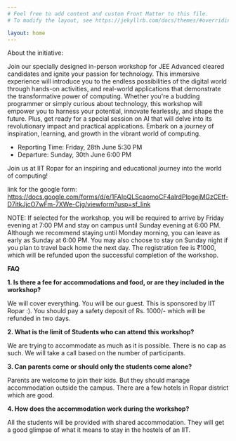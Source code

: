 ```yaml
---
# Feel free to add content and custom Front Matter to this file.
# To modify the layout, see https://jekyllrb.com/docs/themes/#overriding-theme-defaults

layout: home
---
```



About the initiative:

Join our specially designed in-person workshop for JEE Advanced cleared candidates and ignite your passion for technology. This immersive experience will introduce you to the endless possibilities of the digital world through hands-on activities, and real-world applications that demonstrate the transformative power of computing. Whether you're a budding programmer or simply curious about technology, this workshop will empower you to harness your potential, innovate fearlessly, and shape the future. Plus, get ready for a special session on AI that will delve into its revolutionary impact and practical applications. Embark on a journey of inspiration, learning, and growth in the vibrant world of computing.

- Reporting Time: Friday, 28th June 5:30 PM
- Departure: Sunday, 30th June 6:00 PM

Join us at IIT Ropar for an inspiring and educational journey into the world of computing!

link for the google form:
https://docs.google.com/forms/d/e/1FAIpQLScaomoCF4aIrdPlpgejMGzCEtf-D7itkJjcO7wFm-7XWe-Cjg/viewform?usp=sf_link

NOTE:
If selected for the workshop, you will be required to arrive by Friday evening at 7:00 PM and stay on campus until Sunday evening at 6:00 PM.
Although we recommend staying until Monday morning, you can leave as early as Sunday at 6:00 PM.
You may also choose to stay on Sunday night if you plan to travel back home the next day.
The registration fee is ₹1000, which will be refunded upon the successful completion of the workshop.




**FAQ**

**1. Is there a fee for accommodations and food, or are they included in the workshop?**

We will cover everything. You will be our guest. This is sponsored by IIT Ropar :). You should pay a safety deposit of Rs. 1000/- which will be refunded in two days.


**2. What is the limit of Students who can attend this workshop?**

We are trying to accommodate as much as it is possible. There is no cap as such. We will take a call based on the number of participants.

**3. Can parents come or should only the students come alone?**

Parents are welcome to join their kids. But they should manage accommodation outside the campus. There are a few hotels in Ropar district which are good.

**4. How does the accommodation work during the workshop?**

All the students will be provided with shared accommodation. They will get a good glimpse of what it means to stay in the hostels of an IIT.




<!--
<table>
    <tr>
        <th>Announcements</th>
        <th>Updates</th>
    </tr>
    <tr>
        <td>
            <ul>
                <li>Teams for projects has been formed on the dashboard....Team up and race ahead!</li>
                <li>New columns added to the Studens Dashboard... Start racing ahead!</li>
                <li>Thoroughly go through the FAQ page and the Code of Conduct (Given in the Handbook page)</li>
                <li>Check out the "Arriving at IIT Ropar" section in the menu</li>
            </ul>
        </td>
        <td>
            <ul>
                <li><b>Numpy Tutorial</b> added on the Course Content page</li>
                <li><b>Notes</b> section added on the Course Content page</li>
                <li>New Modules flooded in the Oceanverse</li>
            </ul>
        </td>
    </tr>


</table>
-->

